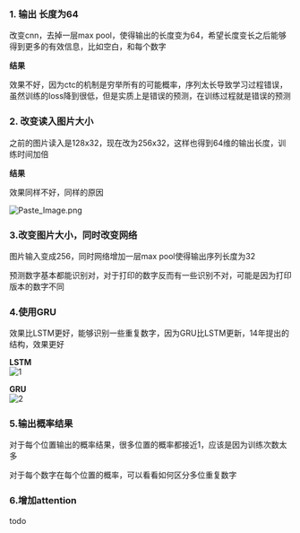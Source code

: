 ### 1. 输出 长度为64
改变cnn，去掉一层max pool，使得输出的长度变为64，希望长度变长之后能够得到更多的有效信息，比如空白，和每个数字

**结果**

效果不好，因为ctc的机制是穷举所有的可能概率，序列太长导致学习过程错误，虽然训练的loss降到很低，但是实质上是错误的预测，在训练过程就是错误的预测

### 2. 改变读入图片大小
之前的图片读入是128x32，现在改为256x32，这样也得到64维的输出长度，训练时间加倍

**结果**

效果同样不好，同样的原因

![Paste_Image.png](http://upload-images.jianshu.io/upload_images/3623720-11f1404370062589.png?imageMogr2/auto-orient/strip%7CimageView2/2/w/1240)

### 3.改变图片大小，同时改变网络
图片输入变成256，同时网络增加一层max pool使得输出序列长度为32

预测数字基本都能识别对，对于打印的数字反而有一些识别不对，可能是因为打印版本的数字不同

### 4.使用GRU
效果比LSTM更好，能够识别一些重复数字，因为GRU比LSTM更新，14年提出的结构，效果更好

**LSTM**  
![1](http://upload-images.jianshu.io/upload_images/3623720-052d62685cf93eb4.png?imageMogr2/auto-orient/strip%7CimageView2/2/w/1240)

**GRU**  
![2](http://upload-images.jianshu.io/upload_images/3623720-c25c7163e1107c6e.png?imageMogr2/auto-orient/strip%7CimageView2/2/w/1240)


### 5.输出概率结果
对于每个位置输出的概率结果，很多位置的概率都接近1，应该是因为训练次数太多

对于每个数字在每个位置的概率，可以看看如何区分多位重复数字

### 6.增加attention

todo
